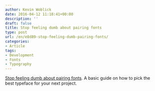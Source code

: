```yaml
---
author: Kevin Woblick
date: 2016-04-12 11:18:41+00:00
description: ''
draft: false
title: Stop feeling dumb about pairing fonts
type: post
url: /en/e8d89-stop-feeling-dumb-pairing-fonts/
categories:
- Article
tags:
- Development
- Fonts
- Typography
---
```


[Stop feeling dumb about pairing fonts](http://typeburrito.com/2016/03/18/stop-feeling-dumb-about-pairing-fonts.html). A basic guide on how to pick the best typeface for your next project.
